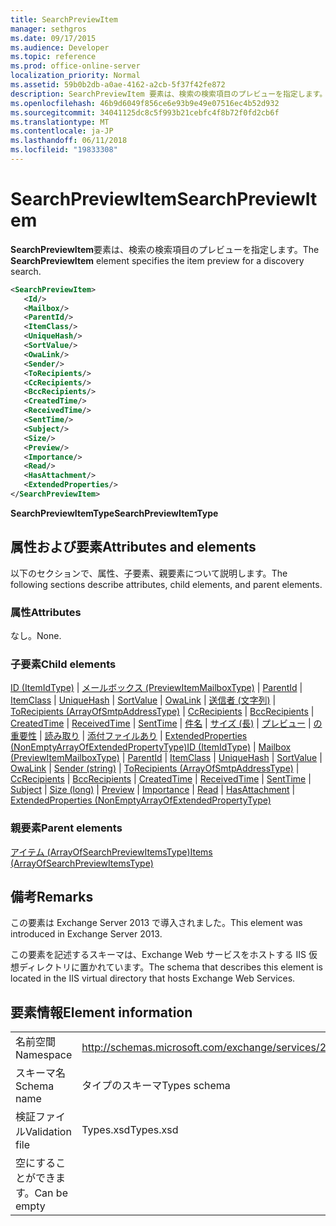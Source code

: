 ```yaml
---
title: SearchPreviewItem
manager: sethgros
ms.date: 09/17/2015
ms.audience: Developer
ms.topic: reference
ms.prod: office-online-server
localization_priority: Normal
ms.assetid: 59b0b2db-a0ae-4162-a2cb-5f37f42fe872
description: SearchPreviewItem 要素は、検索の検索項目のプレビューを指定します。
ms.openlocfilehash: 46b9d6049f856ce6e93b9e49e07516ec4b52d932
ms.sourcegitcommit: 34041125dc8c5f993b21cebfc4f8b72f0fd2cb6f
ms.translationtype: MT
ms.contentlocale: ja-JP
ms.lasthandoff: 06/11/2018
ms.locfileid: "19833308"
---
```

# <a name="searchpreviewitem"></a><span data-ttu-id="46cfb-103">SearchPreviewItem</span><span class="sxs-lookup"><span data-stu-id="46cfb-103">SearchPreviewItem</span></span>

<span data-ttu-id="46cfb-104">**SearchPreviewItem**要素は、検索の検索項目のプレビューを指定します。</span><span class="sxs-lookup"><span data-stu-id="46cfb-104">The **SearchPreviewItem** element specifies the item preview for a discovery search.</span></span> 
  
```XML
<SearchPreviewItem>
   <Id/>
   <Mailbox/>
   <ParentId/>
   <ItemClass/>
   <UniqueHash/>
   <SortValue/>
   <OwaLink/>
   <Sender/>
   <ToRecipients/>
   <CcRecipients/>
   <BccRecipients/>
   <CreatedTime/>
   <ReceivedTime/>
   <SentTime/>
   <Subject/>
   <Size/>
   <Preview/>
   <Importance/>
   <Read/>
   <HasAttachment/>
   <ExtendedProperties/>
</SearchPreviewItem>
```

 <span data-ttu-id="46cfb-105">**SearchPreviewItemType**</span><span class="sxs-lookup"><span data-stu-id="46cfb-105">**SearchPreviewItemType**</span></span>
## <a name="attributes-and-elements"></a><span data-ttu-id="46cfb-106">属性および要素</span><span class="sxs-lookup"><span data-stu-id="46cfb-106">Attributes and elements</span></span>

<span data-ttu-id="46cfb-107">以下のセクションで、属性、子要素、親要素について説明します。</span><span class="sxs-lookup"><span data-stu-id="46cfb-107">The following sections describe attributes, child elements, and parent elements.</span></span>
  
### <a name="attributes"></a><span data-ttu-id="46cfb-108">属性</span><span class="sxs-lookup"><span data-stu-id="46cfb-108">Attributes</span></span>

<span data-ttu-id="46cfb-109">なし。</span><span class="sxs-lookup"><span data-stu-id="46cfb-109">None.</span></span>
  
### <a name="child-elements"></a><span data-ttu-id="46cfb-110">子要素</span><span class="sxs-lookup"><span data-stu-id="46cfb-110">Child elements</span></span>

<span data-ttu-id="46cfb-111">[ID (ItemIdType)](id-itemidtype.md) | [メールボックス (PreviewItemMailboxType)](mailbox-previewitemmailboxtype.md) | [ParentId](parentid.md) | [ItemClass](itemclass.md) | [UniqueHash](uniquehash.md) | [SortValue](sortvalue.md) | [OwaLink](owalink.md)  |  [送信者 (文字列)](sender-string.md) | [ToRecipients (ArrayOfSmtpAddressType)](torecipients-arrayofsmtpaddresstype.md) | [CcRecipients](ccrecipients.md) | [BccRecipients](bccrecipients.md) | [CreatedTime](createdtime.md) | [ReceivedTime](receivedtime.md)  | [SentTime](senttime.md) | [件名](subject.md) | [サイズ (長)](size-long.md) | [プレビュー](preview-ex15websvcsotherref.md) | [の重要性](importance.md) | [読み取り](read.md) | [添付ファイルあり](hasattachment.md) | [ExtendedProperties (NonEmptyArrayOfExtendedPropertyType)](extendedproperties-nonemptyarrayofextendedpropertytype.md)</span><span class="sxs-lookup"><span data-stu-id="46cfb-111">[ID (ItemIdType)](id-itemidtype.md) | [Mailbox (PreviewItemMailboxType)](mailbox-previewitemmailboxtype.md) | [ParentId](parentid.md) | [ItemClass](itemclass.md) | [UniqueHash](uniquehash.md) | [SortValue](sortvalue.md) | [OwaLink](owalink.md) | [Sender (string)](sender-string.md) | [ToRecipients (ArrayOfSmtpAddressType)](torecipients-arrayofsmtpaddresstype.md) | [CcRecipients](ccrecipients.md) | [BccRecipients](bccrecipients.md) | [CreatedTime](createdtime.md) | [ReceivedTime](receivedtime.md) | [SentTime](senttime.md) | [Subject](subject.md) | [Size (long)](size-long.md) | [Preview](preview-ex15websvcsotherref.md) | [Importance](importance.md) | [Read](read.md) | [HasAttachment](hasattachment.md) | [ExtendedProperties (NonEmptyArrayOfExtendedPropertyType)](extendedproperties-nonemptyarrayofextendedpropertytype.md)</span></span>
  
### <a name="parent-elements"></a><span data-ttu-id="46cfb-112">親要素</span><span class="sxs-lookup"><span data-stu-id="46cfb-112">Parent elements</span></span>

[<span data-ttu-id="46cfb-113">アイテム (ArrayOfSearchPreviewItemsType)</span><span class="sxs-lookup"><span data-stu-id="46cfb-113">Items (ArrayOfSearchPreviewItemsType)</span></span>](items-arrayofsearchpreviewitemstype.md)
  
## <a name="remarks"></a><span data-ttu-id="46cfb-114">備考</span><span class="sxs-lookup"><span data-stu-id="46cfb-114">Remarks</span></span>

<span data-ttu-id="46cfb-115">この要素は Exchange Server 2013 で導入されました。</span><span class="sxs-lookup"><span data-stu-id="46cfb-115">This element was introduced in Exchange Server 2013.</span></span>
  
<span data-ttu-id="46cfb-116">この要素を記述するスキーマは、Exchange Web サービスをホストする IIS 仮想ディレクトリに置かれています。</span><span class="sxs-lookup"><span data-stu-id="46cfb-116">The schema that describes this element is located in the IIS virtual directory that hosts Exchange Web Services.</span></span>
  
## <a name="element-information"></a><span data-ttu-id="46cfb-117">要素情報</span><span class="sxs-lookup"><span data-stu-id="46cfb-117">Element information</span></span>

|||
|:-----|:-----|
|<span data-ttu-id="46cfb-118">名前空間</span><span class="sxs-lookup"><span data-stu-id="46cfb-118">Namespace</span></span>  <br/> |http://schemas.microsoft.com/exchange/services/2006/types  <br/> |
|<span data-ttu-id="46cfb-119">スキーマ名</span><span class="sxs-lookup"><span data-stu-id="46cfb-119">Schema name</span></span>  <br/> |<span data-ttu-id="46cfb-120">タイプのスキーマ</span><span class="sxs-lookup"><span data-stu-id="46cfb-120">Types schema</span></span>  <br/> |
|<span data-ttu-id="46cfb-121">検証ファイル</span><span class="sxs-lookup"><span data-stu-id="46cfb-121">Validation file</span></span>  <br/> |<span data-ttu-id="46cfb-122">Types.xsd</span><span class="sxs-lookup"><span data-stu-id="46cfb-122">Types.xsd</span></span>  <br/> |
|<span data-ttu-id="46cfb-123">空にすることができます。</span><span class="sxs-lookup"><span data-stu-id="46cfb-123">Can be empty</span></span>  <br/> ||
   


